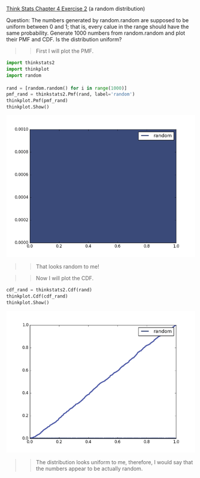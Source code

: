 [Think Stats Chapter 4 Exercise 2](http://greenteapress.com/thinkstats2/html/thinkstats2005.html#toc41) (a random distribution)

Question: The numbers generated by random.random are supposed to be uniform between 0 and 1; that is, every calue in the range should have the same probability. Generate 1000 numbers from random.random and plot their PMF and CDF. Is the distribution uniform?

>> First I will plot the PMF.  
  
```python
import thinkstats2
import thinkplot
import random

rand = [random.random() for i in range(1000)]
pmf_rand = thinkstats2.Pmf(rand, label='random')
thinkplot.Pmf(pmf_rand)
thinkplot.Show()
```
![Pmf](https://github.com/aschlissel/dsp/blob/master/randomrandom.png)  
>> That looks random to me!
  
>> Now I will plot the CDF.
  
```python
cdf_rand = thinkstats2.Cdf(rand)
thinkplot.Cdf(cdf_rand)
thinkplot.Show()
```
  
![Cdf](https://github.com/aschlissel/dsp/blob/master/randomrandom_cdf.png)
  
>> The distribution looks uniform to me, therefore, I would say that the numbers appear to be actually random.
